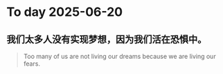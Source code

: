 
# To day 2025-06-20


## 我们太多人没有实现梦想，因为我们活在恐惧中。
> Too many of us are not living our dreams because we are living our fears.

    